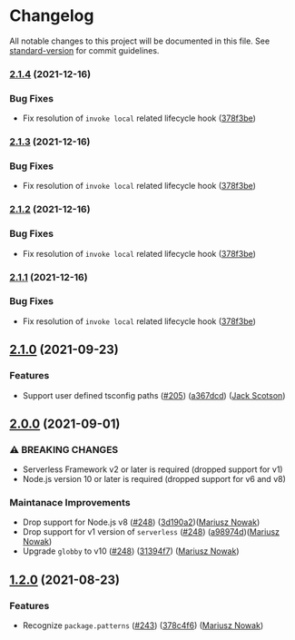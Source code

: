 # Changelog

All notable changes to this project will be documented in this file. See [standard-version](https://github.com/conventional-changelog/standard-version) for commit guidelines.

### [2.1.4](https://github.com/ministrypass/serverless-plugin-typescript-graphql-codegen/compare/v2.1.0...v2.1.4) (2021-12-16)


### Bug Fixes

* Fix resolution of `invoke local`  related lifecycle hook ([378f3be](https://github.com/ministrypass/serverless-plugin-typescript-graphql-codegen/commit/378f3be96f61b98513b6c704047a64caad56d512))

### [2.1.3](https://github.com/ministrypass/serverless-plugin-typescript-graphql-codegen/compare/v2.1.0...v2.1.3) (2021-12-16)


### Bug Fixes

* Fix resolution of `invoke local`  related lifecycle hook ([378f3be](https://github.com/ministrypass/serverless-plugin-typescript-graphql-codegen/commit/378f3be96f61b98513b6c704047a64caad56d512))

### [2.1.2](https://github.com/ministrypass/serverless-plugin-typescript-graphql-codegen/compare/v2.1.0...v2.1.2) (2021-12-16)


### Bug Fixes

* Fix resolution of `invoke local`  related lifecycle hook ([378f3be](https://github.com/ministrypass/serverless-plugin-typescript-graphql-codegen/commit/378f3be96f61b98513b6c704047a64caad56d512))

### [2.1.1](https://github.com/ministrypass/serverless-plugin-typescript-graphql-codegen/compare/v2.1.0...v2.1.1) (2021-12-16)


### Bug Fixes

* Fix resolution of `invoke local`  related lifecycle hook ([378f3be](https://github.com/ministrypass/serverless-plugin-typescript-graphql-codegen/commit/378f3be96f61b98513b6c704047a64caad56d512))

## [2.1.0](https://github.com/serverless/serverless-plugin-typescript/compare/v2.0.0...v2.1.0) (2021-09-23)


### Features

* Support user defined tsconfig paths ([#205](https://github.com/serverless/serverless-plugin-typescript/issues/205)) ([a367dcd](https://github.com/serverless/serverless-plugin-typescript/commit/a367dcdcb1e7efb72e68ef6e0630d50db15cb856)) ([Jack Scotson](https://github.com/Scotsoo))

## [2.0.0](https://github.com/prisma/serverless-plugin-typescript/compare/v1.2.0...v2.0.0) (2021-09-01)

### ⚠ BREAKING CHANGES

* Serverless Framework v2 or later is required (dropped support for v1)
* Node.js version 10 or later is required (dropped support for v6 and v8)

### Maintanace Improvements

* Drop support for Node.js v8 ([#248](https://github.com/serverless/serverless-plugin-typescript/pull/248)) ([3d190a2](https://github.com/serverless/serverless-plugin-typescript/commit/3d190a221ee6937538a71c57c3da9c7d50f67a6c))([Mariusz Nowak](https://github.com/medikoo))
* Drop support for v1 version of `serverless` ([#248](https://github.com/serverless/serverless-plugin-typescript/pull/248)) ([a98974d](https://github.com/serverless/serverless-plugin-typescript/commit/a98974d048d835f1c515c0887bd147543dda020b))([Mariusz Nowak](https://github.com/medikoo))
* Upgrade `globby` to v10 ([#248](https://github.com/serverless/serverless-plugin-typescript/pull/248)) ([31394f7](https://github.com/serverless/serverless-plugin-typescript/commit/31394f74ef84a9adb4e4fc86924652c799cf04e7)) ([Mariusz Nowak](https://github.com/medikoo))

## [1.2.0](https://github.com/prisma/serverless-plugin-typescript/compare/v1.1.9...v0.0.0) (2021-08-23)

### Features

* Recognize `package.patterns` ([#243](https://github.com/serverless/serverless-plugin-typescript/pull/243)) ([378c4f6](https://github.com/prisma/serverless-plugin-typescript/commit/378c4f6ce0711b6bdd5f4aae7eb571669f8e31a9)) ([Mariusz Nowak](https://github.com/medikoo))
